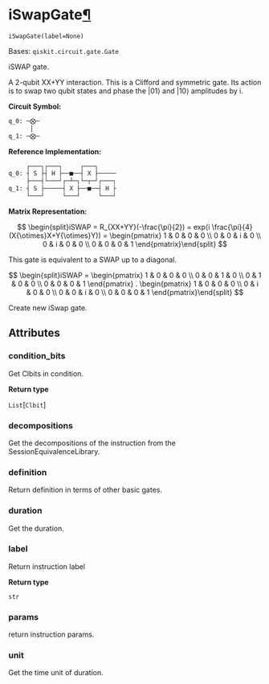 # iSwapGate[¶](#iswapgate "Permalink to this headline")

<span id="undefined" />

`iSwapGate(label=None)`

Bases: `qiskit.circuit.gate.Gate`

iSWAP gate.

A 2-qubit XX+YY interaction. This is a Clifford and symmetric gate. Its action is to swap two qubit states and phase the $|01\rangle$ and $|10\rangle$ amplitudes by i.

**Circuit Symbol:**

```python
q_0: ─⨂─
      │
q_1: ─⨂─
```

**Reference Implementation:**

```python
     ┌───┐┌───┐     ┌───┐
q_0: ┤ S ├┤ H ├──■──┤ X ├─────
     ├───┤└───┘┌─┴─┐└─┬─┘┌───┐
q_1: ┤ S ├─────┤ X ├──■──┤ H ├
     └───┘     └───┘     └───┘
```

**Matrix Representation:**

$$
\begin{split}iSWAP = R_{XX+YY}(-\frac{\pi}{2})
  = exp(i \frac{\pi}{4} (X{\otimes}X+Y{\otimes}Y)) =
    \begin{pmatrix}
        1 & 0 & 0 & 0 \\
        0 & 0 & i & 0 \\
        0 & i & 0 & 0 \\
        0 & 0 & 0 & 1
    \end{pmatrix}\end{split}
$$

This gate is equivalent to a SWAP up to a diagonal.

$$
\begin{split}iSWAP =
   \begin{pmatrix}
       1 & 0 & 0 & 0 \\
       0 & 0 & 1 & 0 \\
       0 & 1 & 0 & 0 \\
       0 & 0 & 0 & 1
   \end{pmatrix}
.  \begin{pmatrix}
       1 & 0 & 0 & 0 \\
       0 & i & 0 & 0 \\
       0 & 0 & i & 0 \\
       0 & 0 & 0 & 1
   \end{pmatrix}\end{split}
$$

Create new iSwap gate.

## Attributes

<span id="undefined" />

### condition\_bits

Get Clbits in condition.

**Return type**

`List`\[`Clbit`]

<span id="undefined" />

### decompositions

Get the decompositions of the instruction from the SessionEquivalenceLibrary.

<span id="undefined" />

### definition

Return definition in terms of other basic gates.

<span id="undefined" />

### duration

Get the duration.

<span id="undefined" />

### label

Return instruction label

**Return type**

`str`

<span id="undefined" />

### params

return instruction params.

<span id="undefined" />

### unit

Get the time unit of duration.
